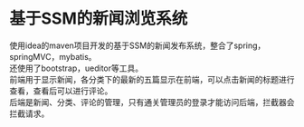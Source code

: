 # 基于SSM的新闻浏览系统
使用idea的maven项目开发的基于SSM的新闻发布系统，整合了spring，springMVC，mybatis。</br>
还使用了bootstrap，ueditor等工具。</br>
前端用于显示新闻，各分类下的最新的五篇显示在前端，可以点击新闻的标题进行查看，查看后可以进行评论。</br>
后端是新闻、分类、评论的管理，只有通关管理员的登录才能访问后端，拦截器会拦截请求。</br>
